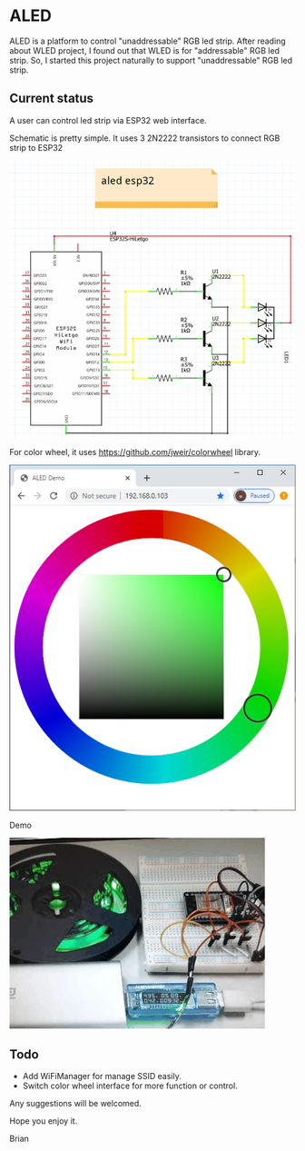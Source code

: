# ALED

ALED is a platform to control "unaddressable" RGB led strip. After reading about WLED project, I found out that WLED is for "addressable" RGB led strip. So, I started this project naturally to support "unaddressable" RGB led strip.

## Current status

A user can control led strip via ESP32 web interface.

Schematic is pretty simple. It uses 3 2N2222 transistors to connect RGB strip to ESP32

![Schematic](https://github.com/briankimstudio/aled/blob/master/schematic.png)

For color wheel, it uses https://github.com/jweir/colorwheel library.

![Web interface](https://github.com/briankimstudio/aled/blob/master/aled_web_interface.png)

Demo

![Demo](https://github.com/briankimstudio/aled/blob/master/aled_demo.gif)

## Todo

- Add WiFiManager for manage SSID easily.
- Switch color wheel interface for more function or control.

Any suggestions will be welcomed.

Hope you enjoy it.

Brian
